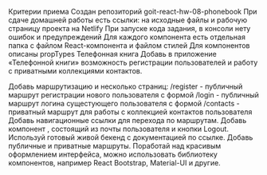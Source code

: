 Критерии приема
Создан репозиторий goit-react-hw-08-phonebook
При сдаче домашней работы есть ссылки: на исходные файлы и рабочую страницу проекта на Netlify
При запуске кода задания, в консоли нету ошибок и предупреждений
Для каждого компонента есть отдельная папка с файлом React-компонента и файлом стилей
Для компонентов описаны propTypes
Телефонная книга
Добавь в приложение «Телефонной книги» возможность регистрации пользователей и работу с приватными коллекциями контактов.

Добавь маршрутизацию и несколько страниц:
/register - публичный маршрут регистрации нового пользователя с формой
/login - публичный маршрут логина сущестующего пользователя с формой
/contacts - приватный маршрут для работы с коллекцией контактов пользователя
Добавь навигационные ссылки для перехода по маршрутам.
Добавь компонент <UserMenu>, состоящий из почты пользователя и кнопки Logout.
Используй готовый живой бекенд с документацией по ссылке.
Добавь публичные и приватные маршруты.
Поработай над красивым оформлением интерфейса, можно использовать библиотеку компонентов, например React Bootstrap, Material-UI и другие.

